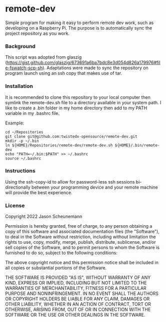 # remote-dev
Simple program for making it easy to perform remote dev work, such as developing on a Raspberry Pi. The purpose is to automatically sync the project repository as you work.

### Background
This script was adopted from glaszig (https://gist.github.com/glaszig/673691a6ba7bdc8e3d054d826a179976#file-fswatch-scp-sh). Adaptations were made to sync the repository on program launch using an ssh copy that makes use of tar.

### Installation
It is recommended to clone this repository to your local computer then symlink the remote-dev.sh file to a directory available in your system path. I like to create a .bin folder in my home directory then add to my PATH variable in my .bashrc file.

Example:
~~~
cd ~/Repositories
git clone git@github.com:twistedx-opensource/remote-dev.git
mkdir -p ~/.bin
ln ${HOME}/Repositories/remote-dev/remote-dev.sh ${HOME}/.bin/remote-dev
echo "PATH=~/.bin:$PATH" >> ~/.bashrc
source ~/.bashrc
~~~

### Instructions

Using the ssh-copy-id to allow for password-less ssh sessions bi-directionally between your programming device and your remote machine will provide the best experience. 

### License
Copyright 2022 Jason Scheunemann

Permission is hereby granted, free of charge, to any person obtaining a copy of this software and associated documentation files (the "Software"), to deal in the Software without restriction, including without limitation the rights to use, copy, modify, merge, publish, distribute, sublicense, and/or sell copies of the Software, and to permit persons to whom the Software is furnished to do so, subject to the following conditions:

The above copyright notice and this permission notice shall be included in all copies or substantial portions of the Software.

THE SOFTWARE IS PROVIDED "AS IS", WITHOUT WARRANTY OF ANY KIND, EXPRESS OR IMPLIED, INCLUDING BUT NOT LIMITED TO THE WARRANTIES OF MERCHANTABILITY, FITNESS FOR A PARTICULAR PURPOSE AND NONINFRINGEMENT. IN NO EVENT SHALL THE AUTHORS OR COPYRIGHT HOLDERS BE LIABLE FOR ANY CLAIM, DAMAGES OR OTHER LIABILITY, WHETHER IN AN ACTION OF CONTRACT, TORT OR OTHERWISE, ARISING FROM, OUT OF OR IN CONNECTION WITH THE SOFTWARE OR THE USE OR OTHER DEALINGS IN THE SOFTWARE.
